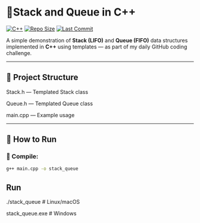 # 🧠Stack and Queue in C++

[![C++](https://img.shields.io/badge/Language-C%2B%2B-blue.svg)](https://isocpp.org/)
[![Repo Size](https://img.shields.io/github/repo-size/Prime-victor/Implement-a-Basic-Stack-and-Queue)](https://github.com/Prime-victor/Implement-a-Basic-Stack-and-Queue)
[![Last Commit](https://img.shields.io/github/last-commit/Prime-victor/Implement-a-Basic-Stack-and-Queue)](https://github.com/Prime-victor/Implement-a-Basic-Stack-and-Queue/commits/main)

A simple demonstration of **Stack (LIFO)** and **Queue (FIFO)** data structures implemented in **C++** using templates — as part of my daily GitHub coding challenge.

---

## 📂 Project Structure
Stack.h — Templated Stack class

Queue.h — Templated Queue class

main.cpp — Example usage

---

## 🚀 How to Run

### 🔨 Compile:
```bash
g++ main.cpp -o stack_queue

```
## Run
./stack_queue   # Linux/macOS

stack_queue.exe # Windows


